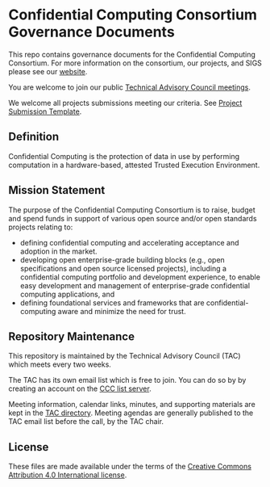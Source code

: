# Confidential Computing Consortium Governance Documents

This repo contains governance documents for the Confidential Computing Consortium. For more information on the consortium, our projects, and SIGS please see our [website](https://confidentialcomputing.io/).

You are welcome to join our public [Technical Advisory Council meetings](https://github.com/confidential-computing/governance/tree/main/TAC/Meetings#confidential-computing-consortium-tac-meetings).

We welcome all projects submissions meeting our criteria. See [Project Submission Template](./project-submission-template.md).

## Definition
Confidential Computing is the protection of data in use by performing computation in a hardware-based, attested Trusted Execution Environment.

## Mission Statement
The purpose of the Confidential Computing Consortium is to raise,
budget and spend funds in support of various open source and/or open standards projects
relating to:
* defining confidential computing and accelerating acceptance and adoption in the
market.
* developing open enterprise-grade building blocks (e.g., open specifications and open
source licensed projects), including a confidential computing portfolio and
development experience, to enable easy development and management of enterprise-grade confidential computing applications, and
* defining foundational services and frameworks that are confidential-computing aware and
minimize the need for trust.

## Repository Maintenance
This repository is maintained by the Technical Advisory Council (TAC) which meets every two weeks.

The TAC has its own email list which is free to join. You can do so by by creating an account on the [CCC list server](https://lists.confidentialcomputing.io/g/main).

Meeting information, calendar links, minutes, and supporting materials are kept in the [TAC directory](./TAC/). Meeting agendas are generally published to the TAC email list before the call, by the TAC chair.

## License
These files are made available under the terms of the [Creative Commons Attribution 4.0 International license](https://creativecommons.org/licenses/by/4.0/).
